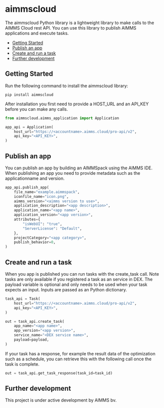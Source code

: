 # aimmscloud

The aimmscloud Python library is a lightweight library to make calls to the AIMMS Cloud rest API. You can use this library to publish AIMMS applications and execute tasks.

- [Getting Started](#getting-started)
- [Publish an app](#publish-an-app)
- [Create and run a task](#create-and-run-a-task)
- [Further development](#further-development)

## Getting Started

Run the following command to install the aimmscloud library:

```shell
pip install aimmscloud
```

After installation you first need to provide a HOST_URL and an API_KEY before you can make any calls. 


```python
from aimmscloud.aimms_application import Application

app_api = Application(
    host_url="https://<accountname>.aimms.cloud/pro-api/v2",
    api_key="<API_KEY>",
)
```

## Publish an app

You can publish an app by building an AIMMSpack using the AIMMS IDE. When publishing an app you need to provide metadata such as the applicationname and version.

```python
app_api.publish_app(
    file_name="example.aimmspack",
    iconfile_name="icon.png",
    aimms_version="<aimms version to use>",
    application_description="<app description>",
    application_name="<app name>",
    application_version="<app version>",
    attributes={
        "isWebUI": "true",
        "ServerLicense": "Default",
    },
    projectCategory="<app category>",
    publish_behavior=0,
)
```

## Create and run a task

When you app is published you can run tasks with the create_task call. Note tasks are only available if you registered a task as an service in DEX. The payload variable is optional and only needs to be used when your task expects an input. Inputs are passed as an Python dictionary.

```python
task_api = Task(
    host_url="https://<accountname>.aimms.cloud/pro-api/v2",
    api_key="<API_KEY>",
)

out = task_api.create_task(
    app_name="<app name>",
    app_version="<app version>",
    service_name="<DEX service name>",
    payload=payload,
)
```

If your task has a response, for example the result data of the optimization such as a schedule, you can retrieve this with the following call once the task is complete.

```python
out = task_api.get_task_response(task_id=task_id)
```

## Further development

This project is under active development by AIMMS bv.